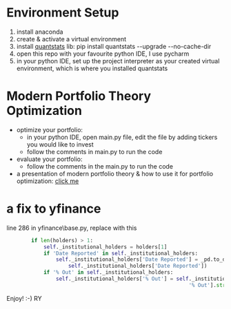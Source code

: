 # Environment Setup
1. install anaconda
2. create & activate a virtual environment
3. install [quantstats](https://github.com/ranaroussi/quantstats) lib: pip install quantstats --upgrade --no-cache-dir 
4. open this repo with your favourite python IDE, I use pycharm
5. in your python IDE, set up the project interpreter as your created virtual environment, which is where you installed quantstats

# Modern Portfolio Theory Optimization 
- optimize your portfolio:
    - in your python IDE, open main.py file, edit the file by adding tickers you would like to invest
    - follow the comments in main.py to run the code
- evaluate your portfolio:
    - follow the comments in the main.py to run the code 
- a presentation of modern portfolio theory & how to use it for portfolio optimization: [click me](https://docs.google.com/presentation/d/1qQLCrJ5L-x1EnufmW91YT8Xu5nBM4e8IyP8v7rfWVOc/edit?usp=sharing)

# a fix to yfinance
line 286 in yfinance\base.py, replace with this
```python
        if len(holders) > 1:
            self._institutional_holders = holders[1]
            if 'Date Reported' in self._institutional_holders:
                self._institutional_holders['Date Reported'] = _pd.to_datetime(
                    self._institutional_holders['Date Reported'])
            if '% Out' in self._institutional_holders:
                self._institutional_holders['% Out'] = self._institutional_holders[
                                                           '% Out'].str.replace('%', '').astype(float) / 100

```

Enjoy! :-)
RY
